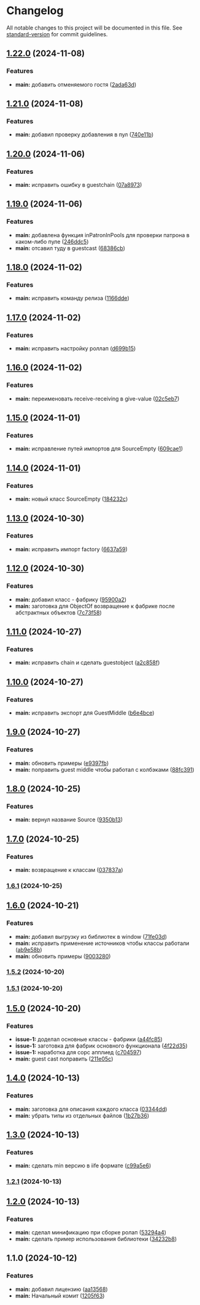 # Changelog

All notable changes to this project will be documented in this file. See [standard-version](https://github.com/conventional-changelog/standard-version) for commit guidelines.

## [1.22.0](https://github.com/kosukhin/patron/compare/v1.21.0...v1.22.0) (2024-11-08)


### Features

* **main:** добавить отменяемого гостя ([2ada63d](https://github.com/kosukhin/patron/commit/2ada63d2a67bc20ac8c415b2d642dc632f22092a))

## [1.21.0](https://github.com/kosukhin/patron/compare/v1.20.0...v1.21.0) (2024-11-08)


### Features

* **main:** добавил проверку добавления в пул ([740e11b](https://github.com/kosukhin/patron/commit/740e11b086a34df0683ef632ade74b1440e95bef))

## [1.20.0](https://github.com/kosukhin/patron/compare/v1.19.0...v1.20.0) (2024-11-06)


### Features

* **main:** исправить ошибку в guestchain ([07a8973](https://github.com/kosukhin/patron/commit/07a8973030d057ccd6723e33ac0b2a0bd1875097))

## [1.19.0](https://github.com/kosukhin/patron/compare/v1.18.0...v1.19.0) (2024-11-06)


### Features

* **main:** добавлена функция inPatronInPools для проверки патрона в каком-либо пуле ([246ddc5](https://github.com/kosukhin/patron/commit/246ddc5dd1f897a9265341e19af364d9c1760419))
* **main:** отсавил туду в guestcast ([68386cb](https://github.com/kosukhin/patron/commit/68386cb42e921ce8d9f541f0d04c86d65a445ef8))

## [1.18.0](https://github.com/kosukhin/patron/compare/v1.17.0...v1.18.0) (2024-11-02)


### Features

* **main:** исправить команду релиза ([1166dde](https://github.com/kosukhin/patron/commit/1166dde209a59b844acccb99ad2e584b246f747c))

## [1.17.0](https://github.com/kosukhin/patron/compare/v1.16.0...v1.17.0) (2024-11-02)


### Features

* **main:** исправить настройку роллап ([d699b15](https://github.com/kosukhin/patron/commit/d699b15df9be703461b3de0c13a34956f3008d71))

## [1.16.0](https://github.com/kosukhin/patron/compare/v1.15.0...v1.16.0) (2024-11-02)


### Features

* **main:** переименовать receive-receiving в give-value ([02c5eb7](https://github.com/kosukhin/patron/commit/02c5eb70c2305a304a96c5772ddce1b309772457))

## [1.15.0](https://github.com/kosukhin/patron/compare/v1.14.0...v1.15.0) (2024-11-01)


### Features

* **main:** исправление путей импортов для SourceEmpty ([609cae1](https://github.com/kosukhin/patron/commit/609cae1506abf9ba7f073316814f2008d7e9f53d))

## [1.14.0](https://github.com/kosukhin/patron/compare/v1.13.0...v1.14.0) (2024-11-01)


### Features

* **main:** новый класс SourceEmpty ([184232c](https://github.com/kosukhin/patron/commit/184232cf30a88c7902b2d6be5d6f6f378905e57f))

## [1.13.0](https://github.com/kosukhin/patron/compare/v1.12.0...v1.13.0) (2024-10-30)


### Features

* **main:** исправить импорт factory ([6637a59](https://github.com/kosukhin/patron/commit/6637a59fe54e2a15c96ee1f77fdee394528f1efb))

## [1.12.0](https://github.com/kosukhin/patron/compare/v1.11.0...v1.12.0) (2024-10-30)


### Features

* **main:** добавил класс - фабрику ([95900a2](https://github.com/kosukhin/patron/commit/95900a2a2da2a107c684e6cf27f04f22046c8d75))
* **main:** заготовка для ObjectOf возвращение к фабрике после абстрактных объектов ([7c73f58](https://github.com/kosukhin/patron/commit/7c73f588ebb3485cb3548d5d9d302a8aac0bf253))

## [1.11.0](https://github.com/kosukhin/patron/compare/v1.10.0...v1.11.0) (2024-10-27)


### Features

* **main:** исправить chain и сделать guestobject ([a2c858f](https://github.com/kosukhin/patron/commit/a2c858f58f04109ca54215423aa8162ea1078dbd))

## [1.10.0](https://github.com/kosukhin/patron/compare/v1.9.0...v1.10.0) (2024-10-27)


### Features

* **main:** исправить экспорт для GuestMiddle ([b6e4bce](https://github.com/kosukhin/patron/commit/b6e4bce91950cdb68b5e2648bb99c075513b793e))

## [1.9.0](https://github.com/kosukhin/patron/compare/v1.8.0...v1.9.0) (2024-10-27)


### Features

* **main:** обновить примеры ([e9397fb](https://github.com/kosukhin/patron/commit/e9397fb05fea53287ebaa099a7be7b9acb494575))
* **main:** поправить guest middle чтобы работал с колбэками ([88fc391](https://github.com/kosukhin/patron/commit/88fc391f32ef2246dd13ff6f4acd00a64e81de0b))

## [1.8.0](https://github.com/kosukhin/patron/compare/v1.7.0...v1.8.0) (2024-10-25)


### Features

* **main:** вернул название Source ([9350b13](https://github.com/kosukhin/patron/commit/9350b13eb9d2ad2f26bb5697a8ff42332ef16607))

## [1.7.0](https://github.com/kosukhin/patron/compare/v1.6.1...v1.7.0) (2024-10-25)


### Features

* **main:** возвращение к классам ([037837a](https://github.com/kosukhin/patron/commit/037837a0d08208edb99a2a02c4a32bd1ea36e650))

### [1.6.1](https://github.com/kosukhin/patron/compare/v1.6.0...v1.6.1) (2024-10-25)

## [1.6.0](https://github.com/kosukhin/patron/compare/v1.5.2...v1.6.0) (2024-10-21)


### Features

* **main:** добавил выгрузку из библиотек в window ([71fe03d](https://github.com/kosukhin/patron/commit/71fe03d74725f676a245161b5305577182ecb2a0))
* **main:** исправить применение источников чтобы классы работали ([ab9e58b](https://github.com/kosukhin/patron/commit/ab9e58b71615dd9c4374ad4d2feb04baeb0d1dec))
* **main:** обновить примеры ([9003280](https://github.com/kosukhin/patron/commit/900328076b634b54b1457d8f6d80b27dcaec76aa))

### [1.5.2](https://github.com/kosukhin/patron/compare/v1.5.1...v1.5.2) (2024-10-20)

### [1.5.1](https://github.com/kosukhin/patron/compare/v1.5.0...v1.5.1) (2024-10-20)

## [1.5.0](https://github.com/kosukhin/patron/compare/v1.4.0...v1.5.0) (2024-10-20)


### Features

* **issue-1:** доделал основные классы - фабрики ([a44fc85](https://github.com/kosukhin/patron/commit/a44fc853f7a1bd7ad8abf9428709eaec3d979b3f))
* **issue-1:** заготовка для фабрик основного функционала ([4f22d35](https://github.com/kosukhin/patron/commit/4f22d357188add1baf374c207b321f4c47e99997))
* **issue-1:** наработка для сорс апплиед ([c704597](https://github.com/kosukhin/patron/commit/c7045970265d843c77b6f657b60d629a1f0d3298))
* **main:** guest cast поправить ([211e05c](https://github.com/kosukhin/patron/commit/211e05c576b7c86b5d39537a8da5f5f83d071b46))

## [1.4.0](https://github.com/kosukhin/patron/compare/v1.3.0...v1.4.0) (2024-10-13)


### Features

* **main:** заготовка для описания каждого класса ([03344dd](https://github.com/kosukhin/patron/commit/03344dd86952422e055c581a5b38944d89240db1))
* **main:** убрать типы из отдельных файлов ([1b27b36](https://github.com/kosukhin/patron/commit/1b27b36870a3fb07ce5eb875f88a88d6efa86e65))

## [1.3.0](https://github.com/kosukhin/patron/compare/v1.2.1...v1.3.0) (2024-10-13)


### Features

* **main:** сделать min версию в iife формате ([c99a5e6](https://github.com/kosukhin/patron/commit/c99a5e6e74f1ca68dd3808070e410c8799ac9d04))

### [1.2.1](https://github.com/kosukhin/patron/compare/v1.2.0...v1.2.1) (2024-10-13)

## [1.2.0](https://github.com/kosukhin/patron/compare/v1.1.0...v1.2.0) (2024-10-13)


### Features

* **main:** сделал минификацию при сборке ролап ([53294a4](https://github.com/kosukhin/patron/commit/53294a470a3b31fb81643b629b83a94b8122a746))
* **main:** сделать пример использования библиотеки ([34232b8](https://github.com/kosukhin/patron/commit/34232b8fd020d42ab070eac375dd1e1bd9d7b16f))

## 1.1.0 (2024-10-12)


### Features

* **main:** добавил лицензию ([aa13568](https://github.com/kosukhin/patron/commit/aa13568c5c36735b800ed0270214388e4fa67324))
* **main:** Начальный комит ([1205f63](https://github.com/kosukhin/patron/commit/1205f6330f52a451df2a702043b87d2b9b84e0c3))
